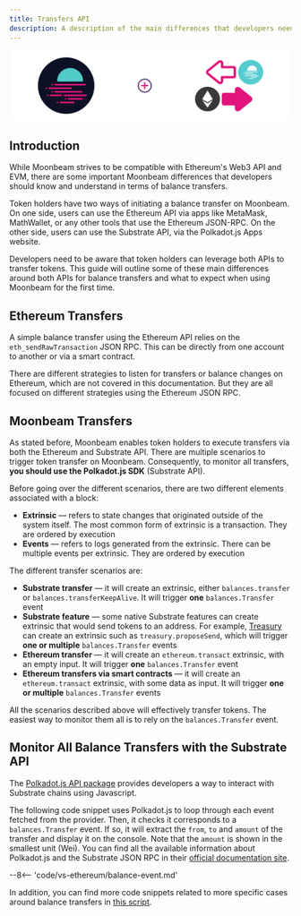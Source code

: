 ```yaml
---
title: Transfers API
description: A description of the main differences that developers need to understand in terms of the different balance transfers available on Moonbeam.
---
```


![Moonbeam v Ethereum - Transfers API Banner](/images/builders/get-started/eth-compare/transfers-api-banner.png)

## Introduction

While Moonbeam strives to be compatible with Ethereum's Web3 API and EVM, there are some important Moonbeam differences that developers should know and understand in terms of balance transfers.

Token holders have two ways of initiating a balance transfer on Moonbeam. On one side, users can use the Ethereum API via apps like MetaMask, MathWallet, or any other tools that use the Ethereum JSON-RPC. On the other side, users can use the Substrate API, via the Polkadot.js Apps website.

Developers need to be aware that token holders can leverage both APIs to transfer tokens. This guide will outline some of these main differences around both APIs for balance transfers and what to expect when using Moonbeam for the first time.

## Ethereum Transfers

A simple balance transfer using the Ethereum API relies on the `eth_sendRawTransaction` JSON RPC. This can be directly from one account to another or via a smart contract.

There are different strategies to listen for transfers or balance changes on Ethereum, which are not covered in this documentation. But they are all focused on different strategies using the Ethereum JSON RPC.

## Moonbeam Transfers

As stated before, Moonbeam enables token holders to execute transfers via both the Ethereum and Substrate API. There are multiple scenarios to trigger token transfer on Moonbeam. Consequently, to monitor all transfers, **you should use the Polkadot.js SDK** (Substrate API).

Before going over the different scenarios, there are two different elements associated with a block:

 - **Extrinsic** — refers to state changes that originated outside of the system itself. The most common form of extrinsic is a transaction. They are ordered by execution
 - **Events** — refers to logs generated from the extrinsic. There can be multiple events per extrinsic. They are ordered by execution

The different transfer scenarios are:

 - **Substrate transfer** — it will create an extrinsic, either `balances.transfer` or `balances.transferKeepAlive`. It will trigger **one** `balances.Transfer` event
 - **Substrate feature** — some native Substrate features can create extrinsic that would send tokens to an address. For example, [Treasury](/learn/features/treasury/) can create an extrinsic such as `treasury.proposeSend`, which will trigger **one or multiple** `balances.Transfer` events
 - **Ethereum transfer** — it will create an `ethereum.transact` extrinsic, with an empty input. It will trigger **one** `balances.Transfer` event
 - **Ethereum transfers via smart contracts** — it will create an `ethereum.transact` extrinsic, with some data as input. It will trigger **one or multiple** `balances.Transfer` events

All the scenarios described above will effectively transfer tokens. The easiest way to monitor them all is to rely on the `balances.Transfer` event.

## Monitor All Balance Transfers with the Substrate API

The [Polkadot.js API package](https://polkadot.js.org/docs/api/start) provides developers a way to interact with Substrate chains using Javascript.

The following code snippet uses Polkadot.js to loop through each event fetched from the provider. Then, it checks it corresponds to a `balances.Transfer` event. If so, it will extract the `from`, `to` and `amount` of the transfer and display it on the console. Note that the `amount` is shown in the smallest unit (Wei).  You can find all the available information about Polkadot.js and the Substrate JSON RPC in their [official documentation site](https://polkadot.js.org/docs/substrate/rpc).

--8<-- 'code/vs-ethereum/balance-event.md'

In addition, you can find more code snippets related to more specific cases around balance transfers in [this script](https://gist.github.com/crystalin/b2ce44a208af60d62b5ecd1bad513bce).
